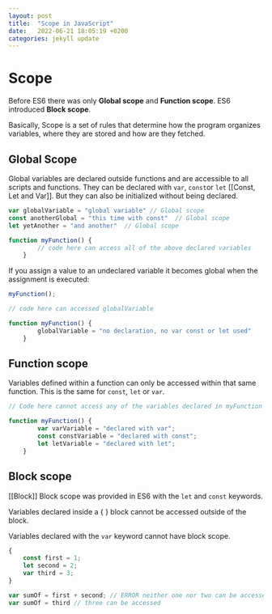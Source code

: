 ```yaml
---
layout: post
title:  "Scope in JavaScript"
date:   2022-06-21 18:05:19 +0200
categories: jekyll update
---
```


# Scope

Before ES6 there was only **Global scope** and **Function scope**. ES6 introduced **Block scope**.

Basically, Scope is a set of rules that determine how the program organizes variables, where they are stored and how are they fetched.

## Global Scope

Global variables are declared outside functions and are accessible to all scripts and functions.
They can be declared with `var`, `const`or `let`
[[Const, Let and Var]]. But they can also be initialized without being declared.

```javascript
var globalVariable = "global variable" // Global scope
const anotherGlobal = "this time with const"  // Global scope
let yetAnother = "and another"  // Global scope

function myFunction() {
        // code here can access all of the above declared variables
    }

```

If you assign a value to an undeclared variable it becomes global when the assignment is executed:

```javascript
myFunction();

// code here can accessed globalVariable

function myFunction() {
        globalVariable = "no declaration, no var const or let used"
    }

```

## Function scope

Variables defined within a function can only be accessed within that same function. This is the same for `const`, `let` or `var`.

```javascript
// Code here cannot access any of the variables declared in myFunction

function myFunction() {
        var varVariable = "declared with var";
        const constVariable = "declared with const";
        let letVariable = "declared with let";
    }

```

## Block scope

[[Block]]
Block scope was provided in ES6 with the `let` and `const` keywords.

Variables declared inside a { } block cannot be accessed outside of the block.

Variables declared with the `var` keyword cannot have block scope.

```javascript
{
    const first = 1;
    let second = 2;
    var third = 3;
}

var sumOf = first + second; // ERROR neither one nor two can be accessed outside the block 
var sumOf = third // three can be accessed

```
